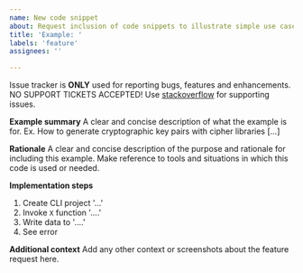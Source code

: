 ```yaml
---
name: New code snippet
about: Request inclusion of code snippets to illustrate simple use cases of client libraries
title: 'Example: '
labels: 'feature'
assignees: ''

---
```


Issue tracker is **ONLY** used for reporting bugs, features and enhancements. NO SUPPORT TICKETS ACCEPTED! Use [stackoverflow](https://stackoverflow.com) for supporting issues.

**Example summary**
A clear and concise description of what the example is for. Ex. How to generate cryptographic key pairs with cipher libraries [...]

**Rationale**
A clear and concise description of the purpose and rationale for including this example. Make reference to tools and situations in which this code is used or needed.

**Implementation steps**

1. Create CLI project '...'
2. Invoke `X` function '....'
3. Write data to '....'
4. See error

**Additional context**
Add any other context or screenshots about the feature request here.
